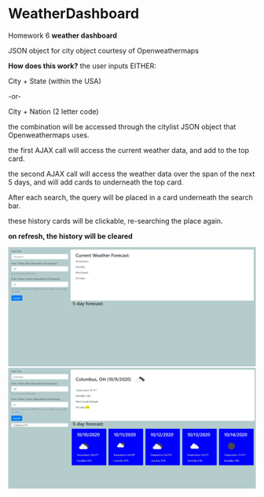 # WeatherDashboard

Homework 6 **weather dashboard**

JSON object for city object courtesy of Openweathermaps

**How does this work?**
the user inputs EITHER:

City + State (within the USA)

-or-

City + Nation (2 letter code)

the combination will be accessed through the citylist JSON object that Openweathermaps uses.

the first AJAX call will access the current weather data, and add to the top card.

the second AJAX call will access the weather data over the span of the next 5 days, and will add cards to underneath the top card.

After each search, the query will be placed in a card underneath the search bar.

these history cards will be clickable, re-searching the place again.

**on refresh, the history will be cleared**

![pre-generated image](./images/Screenshot1.jpg)
![pre-generated image](./images/Screenshot2.jpg)
